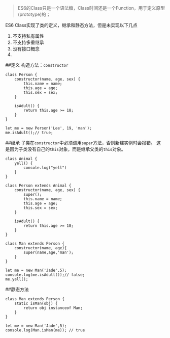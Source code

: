 > ES6的Class只是一个语法糖，Class时间还是一个Function，用于定义原型(prototype)的；

ES6 Class实现了类的定义，继承和静态方法，但是未实现以下几点

1. 不支持私有属性
2. 不支持多重继承
3. 没有接口概念
4. 

##定义
构造方法：`constructor`

	class Person {
		constructor(name, age, sex) {
			this.name = name;
			this.age = age;
			this.sex = sex;
		}

		isAdult() {
			return this.age >= 18;
		}
	}

	let me = new Person('Lee', 19, 'man');
	me.isAdult();// true;

##继承
子类在`constructor`中必须调用`super`方法，否则新建实例时会报错。
这是因为子类没有自己的`this`对象，而是继承父类的`this`对象。


	class Animal {
		yell() {
			console.log("yell")
		}
	}

	class Person extends Animal {
		constructor(name, age, sex) {
			super();
			this.name = name;
			this.age = age;
			this.sex = sex;	
		}

		isAdult() {
			return this.age >= 18;
		}	
	}

	class Man extends Person {
		constructor(name, age){
			super(name,age,'man');
		}
	}

	let me = new Man('Jade',5);
	console.log(me.isAdult());// false;
	me.yell();

##静态方法

	class Man extends Person {
		static isMan(obj) {
			return obj instanceof Man;
		}
	}

	let me = new Man('Jade',5);
	console.log(Man.isMan(me)); // true
















